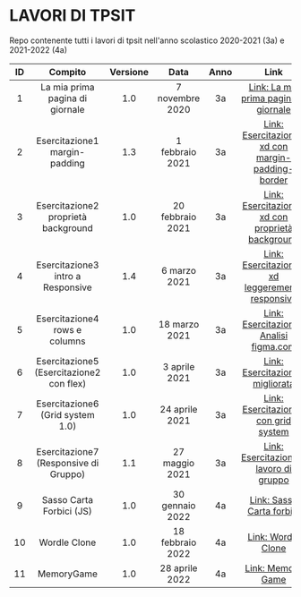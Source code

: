 # LAVORI DI TPSIT
Repo contenente tutti i lavori di tpsit nell'anno scolastico 2020-2021 (3a) e 2021-2022 (4a)

| ID |             Compito             | Versione |       Data      |       Anno      |                             Link                                |
|:--:|:-------------------------------:|:--------:|:---------------:|:---------------:|:------------------------------------------------------------------:|
|  1 | La mia prima pagina di giornale |    1.0   | 7 novembre 2020 | 3a | [Link: La mia prima pagina di giornale](https://jonnycp.github.io/tpsit/La_mia_prima_pagina_di_giornale/) |
|  2 |  Esercitazione1 margin-padding  |    1.3   | 1 febbraio 2021 | 3a | [Link: Esercitazione1 xd con margin-padding-border](https://jonnycp.github.io/tpsit/Esercitazione1_xd/) |
|  3 |  Esercitazione2 proprietà background  |    1.0   | 20 febbraio 2021 | 3a | [Link: Esercitazione2 xd con proprietà background](https://jonnycp.github.io/tpsit/Esercitazione2_xd/) |
|  4 |  Esercitazione3 intro a Responsive  |    1.4   | 6 marzo 2021 | 3a | [Link: Esercitazione3 xd leggeremente responsive](https://jonnycp.github.io/tpsit/Esercitazione3_xd/) |
|  5 |  Esercitazione4 rows e columns  |    1.0   | 18 marzo 2021 | 3a | [Link: Esercitazione4 Analisi figma.com](https://github.com/Jonnycp/tpsit/blob/master/Esercitazione4/%23FigmaIsBetter%20-1920x1080.pdf) |
|  6 |  Esercitazione5 (Esercitazione2 con flex)  |    1.0   | 3 aprile 2021 | 3a | [Link: Esercitazione2 migliorata](https://jonnycp.github.io/tpsit/Esercitazione5_xd/) |
|  7 |  Esercitazione6 (Grid system 1.0)  |    1.0   | 24 aprile 2021 | 3a | [Link: Esercitazione6 con grid system](https://jonnycp.github.io/tpsit/Esercitazione6_xd/) |
|  8 |  Esercitazione7 (Responsive di Gruppo)  |    1.1   | 27 maggio 2021 | 3a | [Link: Esercitazione7: lavoro di gruppo](https://jonnycp.github.io/tpsit/Esercitazione7_xd/) |
|  9 |  Sasso Carta Forbici (JS)  |    1.0   | 30 gennaio 2022 | 4a | [Link: Sasso Carta forbici](https://jonnycp.github.io/tpsit/Sasso-Carta-forbici/) |
|  10 |  Wordle Clone  |    1.0   | 18 febbraio 2022 | 4a | [Link: Wordle Clone](https://jonnycp.github.io/tpsit/Wordle/) |
|  11 |  MemoryGame  |    1.0   | 28 aprile 2022 | 4a | [Link: Memory Game](https://jonnycp.github.io/tpsit/MemoryGame/) |
